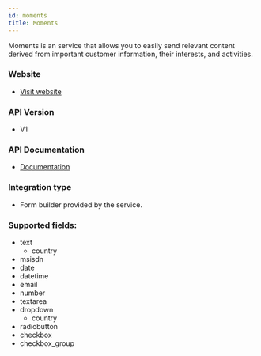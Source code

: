 ```yaml
---
id: moments
title: Moments
---
```


Moments is an service that allows you to easily send relevant content derived from important customer information, their interests, and activities.
### Website

* [Visit website](https://www.infobip.com/moments/)

### API Version

* V1

### API Documentation

* [Documentation](https://www.infobip.com/docs/api/customer-engagement/moments)

### Integration type

* Form builder provided by the service.

### Supported fields:
* text
	* country
* msisdn
* date
* datetime
* email
* number
* textarea
* dropdown
	* country
* radiobutton
* checkbox
* checkbox_group
